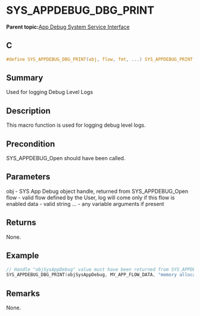 # SYS\_APPDEBUG\_DBG\_PRINT

**Parent topic:**[App Debug System Service Interface](GUID-578A7A2F-0FFE-463F-A241-3190441F74E0.md)

## C

```c
#define SYS_APPDEBUG_DBG_PRINT(obj, flow, fmt, ...) SYS_APPDEBUG_PRINT(obj, flow, APP_LOG_DBG_LVL, __FUNCTION__, __LINE__, fmt, ##__VA_ARGS__)

```

## Summary

Used for logging Debug Level Logs

## Description

This macro function is used for logging debug level logs.

## Precondition

SYS\_APPDEBUG\_Open should have been called.

## Parameters

obj - SYS App Debug object handle, returned from SYS\_APPDEBUG\_Open flow - valid flow defined by the User, log will come only if this flow is enabled data - valid string ... - any variable arguments if present

## Returns

None.

## Example

```c
// Handle "objSysAppDebug" value must have been returned from SYS_APPDEBUG_Open.
SYS_APPDEBUG_DBG_PRINT(objSysAppDebug, MY_APP_FLOW_DATA, "memory allocation reached Threshold");
```

## Remarks

None.


